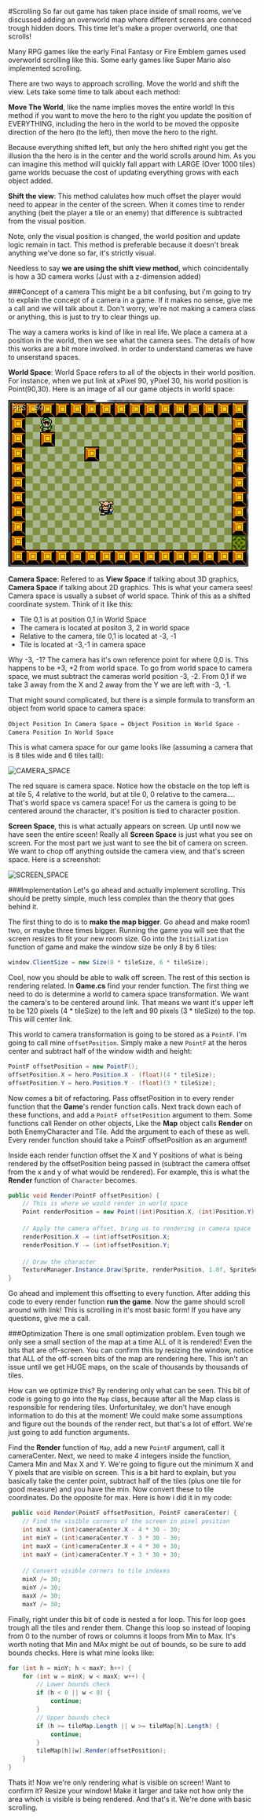 #Scrolling
So far out game has taken place inside of small rooms, we've discussed adding an overworld map where different screens are conneced trough hidden doors. This time let's make a proper overworld, one that scrolls!

Many RPG games like the early Final Fantasy or Fire Emblem games used overworld scrolling like this. Some early games like Super Mario also implemented scrolling.

There are two ways to approach scrolling. Move the world and shift the view. Lets take some time to talk about each method:

**Move The World**, like the name implies moves the entire world! In this method if you want to move the hero to the right you update the position of EVERYTHING, including the hero in the world to be moved the opposite direction of the hero (to the left), then move the hero to the right. 

Because everything shifted left, but only the hero shifted right you get the illusion tha the hero is in the center and the world scrolls around him. As you can imagine this method will quickly fall appart with LARGE (Over 1000 tiles) game worlds becuase the cost of updating everything grows with each object added.

**Shift the view**: This method calulates how much offset the player would need to appear in the center of the screen. When it comes time to render anything (beit the player a tile or an enemy) that difference is subtracted from the visual position.

Note, only the visual position is changed, the world position and update logic remain in tact. This method is preferable because it doesn't break anything we've done so far, it's strictly visual.

Needless to say **we are using the shift view method**, which coincidentally is how a 3D camera works (Just with a z-dimension added)

###Concept of a camera
This might be a bit confusing, but i'm going to try to explain the concept of a camera in a game. If it makes no sense, give me a call and we will talk about it. Don't worry, we're not making a camera class or anything, this is just to try to clear things up.

The way a camera works is kind of like in real life. We place a camera at a position in the world, then we see what the camera sees. The details of how this works are a bit more involved. In order to understand cameras we have to unserstand spaces.

**World Space**: World Space refers to all of the objects in their world position. For instance, when we put link at xPixel 90, yPixel 30, his world position is Point(90,30). Here is an image of all our game objects in world space:

![WORLD_SPACE](Images/world_space.PNG)

**Camera Space**: Refered to as **View Space** if talking about 3D graphics, **Camera Space** if talking about 2D graphics. This is what your camera sees! Camera space is usually a subset of world space. Think of this as a shifted coordinate system. Think of it like this:

* Tile 0,1 is at position 0,1 in World Space
* The camera is located at positon 3, 2 in world space
* Relative to the camera, tile 0,1 is located at -3, -1
* Tile is located at -3,-1 in camera space

Why -3, -1? The camera has it's own reference point for where 0,0 is. This happens to be +3, +2 from world space. To go from world space to camera space, we must subtract the cameras world position -3, -2. From 0,1 if we take 3 away from the X and 2 away from the Y we are left with -3, -1.

That might sound complicated, but there is a simple formula to transform an object from world space to camera space:

```Object Position In Camera Space = Object Position in World Space - Camera Position In World Space```

This is what camera space for our game looks like (assuming a camera that is 8 tiles wide and 6 tiles tall):

![CAMERA_SPACE](Images/camera_space.PNG)

The red square is camera space. Notice how the obstacle on the top left is at tile 5, 4 relative to the world, but at tile 0, 0 relative to the camera.... That's world space vs camera space! For us the camera is going to be centered around the character, it's position is tied to character position.

**Screen Space**, this is what actually appears on screen. Up until now we have seen the entire sceen! Really all **Screen Space** is just what you see on screen. For the most part we just want to see the bit of camera on screen. We want to chop off anything outside the camera view, and that's screen space. Here is a screenshot:

![SCREEN_SPACE](Images/screen_space.PNG)

###Implementation
Let's go ahead and actually implement scrolling. This should be pretty simple, much less complex than the theory that goes behind it. 

The first thing to do is to **make the map bigger**. Go ahead and make room1 two, or maybe three times bigger. Running the game you will see that the screen resizes to fit your new room size. Go into the ```Initialization``` function of game and make the window size be only 8 by 6 tiles:

```cs
window.ClientSize = new Size(8 * tileSize, 6 * tileSize);
```

Cool, now you should be able to walk off screen. The rest of this section is rendering related. In **Game.cs** find your render function. The first thing we need to do is determine a world to camera space transformation. We want the camera's to be centered around link. That means we want it's upper left to be 120 pixels (4 * tileSize) to the left and 90 pixels (3 * tileSize) to the top. This will center link.

This world to camera transformation is going to be stored as a ```PointF```. I'm going to call mine ```offsetPosition```. Simply make a new ```PointF``` at the heros center and subtract half of the window width and height:

```cs
PointF offsetPosition = new PointF();
offsetPosition.X = hero.Position.X - (float)(4 * tileSize);
offsetPosition.Y = hero.Position.Y - (float)(3 * tileSize);
```

Now comes a bit of refactoring. Pass offsetPosition in to every render function that the **Game**'s render function calls. Next track down each of these functions, and add a ```PointF offsetPosition``` argument to them. Some functions call Render on other objects, Like the **Map** object calls **Render** on both EnemyCharacter and Tile. Add the argument to each of these as well. Every render function should take a PointF offsetPosition as an argument!

Inside each render function offset the X and Y positions of what is being rendered by the  offsetPosition being passed in (subtract the camera offset from the x and y of what would be rendered). For example, this is what the **Render** function of ```Character``` becomes.

```cs
public void Render(PointF offsetPosition) {
    // This is where we would render in world space
    Point renderPosition = new Point((int)Position.X, (int)Position.Y);
    
    // Apply the camera offset, bring us to rendering in camera space
    renderPosition.X -= (int)offsetPosition.X;
    renderPosition.Y -= (int)offsetPosition.Y;

    // Draw the character
    TextureManager.Instance.Draw(Sprite, renderPosition, 1.0f, SpriteSources[currentSprite][currentFrame]);
}
```

Go ahead and implement this offsetting to every function. After adding this code to every render function **run the game**. Now the game should scroll around with link! This is scrolling in it's most basic form! If you have any questions, give me a call.

###Optimization
There is one small optimization problem. Even tough we only see a small section of the map at a time ALL of it is rendered! Even the bits that are off-screen. You can confirm this by resizing the window, notice that ALL of the off-screen bits of the map are rendering here. This isn't an issue until we get HUGE maps, on the scale of thousands by thousands of tiles.

How can we optimize this? By rendering only what can be seen. This bit of code is going to go into the ```Map``` class, because after all the Map class is responsible for rendering tiles. Unfortunitaley, we don't have enough information to do this at the moment! We could make some assumptions and figure out the bounds of the render rect, but that's a lot of effort. We're just going to add function arguments.

Find the **Render** function of ```Map```, add a new ```PointF``` argument, call it cameraCenter. Next, we need to make 4 integers inside the function, Camera Min and Max X and Y. We're going to figure out the minimum X and Y pixels that are visible on screen. This is a bit hard to explain, but you basically take the center point, subtract half of the tiles (plus one tile for good measure) and you have the min. Now convert these to tile coordinates. Do the opposite for max. Here is how i did it in my code:

```cs
 public void Render(PointF offsetPosition, PointF cameraCenter) {
    // Find the visible corners of the screen in pixel position
    int minX = (int)cameraCenter.X - 4 * 30 - 30;
    int minY = (int)cameraCenter.Y - 3 * 30 - 30;
    int maxX = (int)cameraCenter.X + 4 * 30 + 30;
    int maxY = (int)cameraCenter.Y + 3 * 30 + 30;

    // Convert visible corners to tile indexes
    minX /= 30;
    minY /= 30;
    maxX /= 30;
    maxY /= 30;
```

Finally, right under this bit of code is nested a for loop. This for loop goes trough all the tiles and render them. Change this loop so instead of looping from 0 to the number of rows or columns it loops from Min to Max. It's worth noting that Min and MAx might be out of bounds, so be sure to add bounds checks. Here is what mine looks like:

```cs
for (int h = minY; h < maxY; h++) {
    for (int w = minX; w < maxX; w++) {
        // Lower bounds check
        if (h < 0 || w < 0) {
            continue;
        }
        // Upper bounds check
        if (h >= tileMap.Length || w >= tileMap[h].Length) {
            continue;
        }
        tileMap[h][w].Render(offsetPosition);
    }
}
```

Thats it! Now we're only rendering what is visible on screen! Want to confirm it? Resize your window! Make it larger and take not how only the area which is visible is being rendered. And that's it. We're done with basic scrolling.
